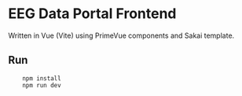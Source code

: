 # EEG Data Portal Frontend
Written in Vue (Vite) using PrimeVue components and Sakai template.

## Run
```
    npm install 
    npm run dev
```